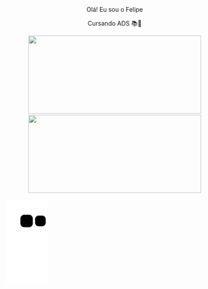 <div align="center">
  Olá! Eu sou o Felipe
  
  Cursando ADS 📚🖤
</div>
<div align="center">
  <a href="https://github.com/felipe5744">
  <img height="180em" width="400em" src="https://github-readme-stats.vercel.app/api?username=felipe5744&show_icons=true&theme=dark&include_all_commits=true&count_private=true"/>
  <img height="180em" width="400em" src="https://github-readme-stats.vercel.app/api/top-langs/?username=felipe5744&layout=compact&langs_count=7&theme=dark"/>
</div>

  ![Snake animation](https://github.com/nortonmanfrejr/nortonmanfrejr/blob/output/github-contribution-grid-snake.svg)
